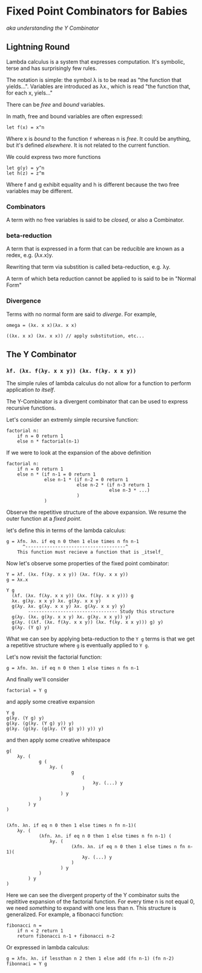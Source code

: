 # Fixed Point Combinators for Babies

 _aka understanding the Y Combinator_

 ## Lightning Round

 Lambda calculus is a system that expresses computation. It's symbolic, terse and has surprisingly few rules.

 The notation is simple: the symbol λ is to be read as "the function that yields...".  Variables are introduced as λx., which is read "the function that, for each x, yiels..."

 There can be _free_ and _bound_ variables. 

 In math, free and bound variables are often expressed:

 ``` 
let f(x) = x^n
 ```

 Where x is _bound_ to the function `f` whereas n is _free_. It could be anything, but it's defined _elsewhere_. It is not related to the current function.

We could express two more functions

```
let g(y) = y^n
let h(z) = z^m
```

Where f and g exhibit equality and h is different because the two free variables may be different.

### Combinators

A term with no free variables is said to be _closed_, or also a Combinator.

### beta-reduction

A term that is expressed in a form that can be reducible are known as a redex, e.g. (λx.x)y.

Rewriting that term via substition is called beta-reduction, e.g. λy.

A term of which beta reduction cannot be applied to is said to be in  "Normal Form"

### Divergence

Terms with no normal form are said to _diverge_. For example, 

```
omega = (λx. x x)(λx. x x)

((λx. x x) (λx. x x)) // apply substitution, etc...
```

## The Y Combinator
### `λf. (λx. f(λy. x x y)) (λx. f(λy. x x y))`


The simple rules of lambda calculus do not allow for a function to perform application _to itself_.

The Y-Combinator is a divergent combinator that can be used to express recursive functions.

Let's consider an extremly simple recursive function:

```
factorial n:
    if n = 0 return 1
    else n * factorial(n-1)
```

If we were to look at the expansion of the above definition

```
factorial n:
    if n = 0 return 1
    else n * (if n-1 = 0 return 1
              else n-1 * (if n-2 = 0 return 1
                          else n-2 * (if n-3 return 1
                                      else n-3 * ...)
                          )
              )  
```


Observe the repetitive structure of the above expansion. We resume the outer function at a _fixed point_.

let's define this in terms of the lambda calculus:

```
g = λfn. λn. if eq n 0 then 1 else times n fn n-1
      ^-------------------------------------^
    This function must recieve a function that is _itself_  
```

Now let's observe some properties of the fixed point combinator:

```
Y = λf. (λx. f(λy. x x y)) (λx. f(λy. x x y))
g = λx.x

Y g
  (λf. (λx. f(λy. x x y)) (λx. f(λy. x x y))) g
  λx. g(λy. x x y) λx. g(λy. x x y)
  g(λy. λx. g(λy. x x y) λx. g(λy. x x y) y)
        --------------------------------- Study this structure
  g(λy. (λx. g(λy. x x y) λx. g(λy. x x y)) y)      
  g(λy. ((λf. (λx. f(λy. x x y)) (λx. f(λy. x x y))) g) y)
  g(λy. (Y g) y)
```

What we can see by applying beta-reduction to the `Y g` terms is that we get a repetitive structure where `g` is eventually applied to `Y g`.

Let's now revisit the factorial function:

```
g = λfn. λn. if eq n 0 then 1 else times n fn n-1
```

And finally we'll consider

```
factorial = Y g
```

and apply some creative expansion

```
Y g
g(λy. (Y g) y)
g(λy. (g(λy. (Y g) y)) y)
g(λy. (g(λy. (g(λy. (Y g) y)) y)) y)
```

and then apply some creative whitespace

```
g(
    λy. ( 
            g (
                λy. (
                        g
                            (
                                λy. (...) y
                            )
                    ) y
            )
        ) y
)


(λfn. λn. if eq n 0 then 1 else times n fn n-1)(
    λy. ( 
            (λfn. λn. if eq n 0 then 1 else times n fn n-1) (
                λy. (
                        (λfn. λn. if eq n 0 then 1 else times n fn n-1)(
                            λy. (...) y
                        )
                    ) y
            )
        ) y
)
```


Here we can see the divergent property of the Y combinator suits the repititive expansion of the factorial function. For every time n is not equal 0, we need _something_ to expand with one less than n. This structure is generalized. For example, a fibonacci function:

```
fibonacci n = 
    if n < 2 return 1
    return fibonacci n-1 + fibonacci n-2
```

Or expressed in lambda calculus:

```
g = λfn. λn. if lessthan n 2 then 1 else add (fn n-1) (fn n-2)
fibonnaci = Y g
```



